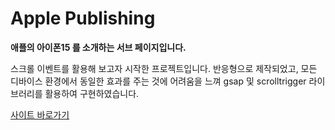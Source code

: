 # Apple  Publishing

**애플의 아이폰15 를 소개하는 서브 페이지입니다.**

스크롤 이벤트를 활용해 보고자 시작한 프로젝트입니다.
반응형으로 제작되었고, 모든 디바이스 환경에서
동일한 효과를 주는 것에 어려움을 느껴
gsap 및 scrolltrigger 라이브러리를 활용하여 구현하였습니다.

<a href='https://inyeob.com/apple/'>사이트 바로가기</a>
